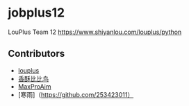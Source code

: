 # jobplus12
LouPlus Team 12 https://www.shiyanlou.com/louplus/python

## Contributors

* [louplus](https://github.com/louplus)
* [香酥比比鸟](https://github.com/Testzero)
* [MaxProAim](https://github.com/MaxProAim)
* [寒雨]（https://github.com/253423011）

